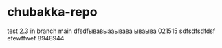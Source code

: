 # chubakka-repo
test 2.3 in branch main dfsdfывавыааывава
 ываыва
021515
sdfsdfsdfdsf
efewffwef
8948944
